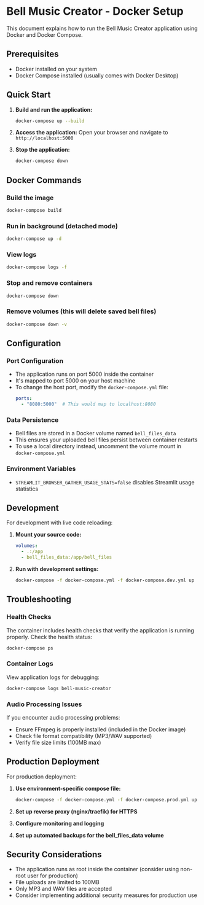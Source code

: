 # Bell Music Creator - Docker Setup

This document explains how to run the Bell Music Creator application using Docker and Docker Compose.

## Prerequisites

- Docker installed on your system
- Docker Compose installed (usually comes with Docker Desktop)

## Quick Start

1. **Build and run the application:**
   ```bash
   docker-compose up --build
   ```

2. **Access the application:**
   Open your browser and navigate to `http://localhost:5000`

3. **Stop the application:**
   ```bash
   docker-compose down
   ```

## Docker Commands

### Build the image
```bash
docker-compose build
```

### Run in background (detached mode)
```bash
docker-compose up -d
```

### View logs
```bash
docker-compose logs -f
```

### Stop and remove containers
```bash
docker-compose down
```

### Remove volumes (this will delete saved bell files)
```bash
docker-compose down -v
```

## Configuration

### Port Configuration
- The application runs on port 5000 inside the container
- It's mapped to port 5000 on your host machine
- To change the host port, modify the `docker-compose.yml` file:
  ```yaml
  ports:
    - "8080:5000"  # This would map to localhost:8080
  ```

### Data Persistence
- Bell files are stored in a Docker volume named `bell_files_data`
- This ensures your uploaded bell files persist between container restarts
- To use a local directory instead, uncomment the volume mount in `docker-compose.yml`

### Environment Variables
- `STREAMLIT_BROWSER_GATHER_USAGE_STATS=false` disables Streamlit usage statistics

## Development

For development with live code reloading:

1. **Mount your source code:**
   ```yaml
   volumes:
     - .:/app
     - bell_files_data:/app/bell_files
   ```

2. **Run with development settings:**
   ```bash
   docker-compose -f docker-compose.yml -f docker-compose.dev.yml up
   ```

## Troubleshooting

### Health Checks
The container includes health checks that verify the application is running properly. Check the health status:
```bash
docker-compose ps
```

### Container Logs
View application logs for debugging:
```bash
docker-compose logs bell-music-creator
```

### Audio Processing Issues
If you encounter audio processing problems:
- Ensure FFmpeg is properly installed (included in the Docker image)
- Check file format compatibility (MP3/WAV supported)
- Verify file size limits (100MB max)

## Production Deployment

For production deployment:

1. **Use environment-specific compose file:**
   ```bash
   docker-compose -f docker-compose.yml -f docker-compose.prod.yml up -d
   ```

2. **Set up reverse proxy (nginx/traefik) for HTTPS**

3. **Configure monitoring and logging**

4. **Set up automated backups for the bell_files_data volume**

## Security Considerations

- The application runs as root inside the container (consider using non-root user for production)
- File uploads are limited to 100MB
- Only MP3 and WAV files are accepted
- Consider implementing additional security measures for production use